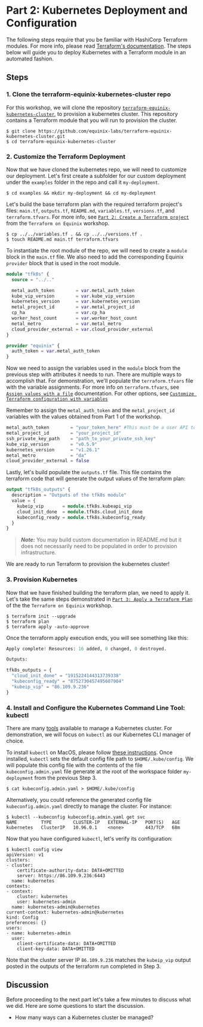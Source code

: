 <!-- See https://squidfunk.github.io/mkdocs-material/reference/ -->
# Part 2: Kubernetes Deployment and Configuration

The following steps require that you be familiar with HashiCorp Terraform modules. For more info, please read [Terraform's documentation](https://developer.hashicorp.com/terraform/tutorials/modules/module). The steps below will guide you to deploy Kubernetes with a Terraform module in an automated fashion.

## Steps

### 1. Clone the terraform-equinix-kubernetes-cluster repo

For this workshop, we will clone the repository [`terraform-equinix-kubernetes-cluster`](https://github.com/equinix-labs/terraform-equinix-kubernetes-cluster), to provision a kubernetes cluster. This repository contains a Terraform module that you will run to provision the cluster.

```shell
$ git clone https://github.com/equinix-labs/terraform-equinix-kubernetes-cluster.git
$ cd terraform-equinix-kubernetes-cluster
```

### 2. Customize the Terraform Deployment

Now that we have cloned the kubernetes repo, we will need to customize our deployment. Let's first create a subfolder for our custom deployment under the `examples` folder in the repo and call it `my-deployment`.

```shell
$ cd examples && mkdir my-deployment && cd my-deployment
```

Let's build the base terraform plan with the required terraform project's files: `main.tf`, `outputs.tf`, `README.md`, `variables.tf`, `versions.tf`, and `terraform.tfvars`. For more info, see [`Part 2: Create a Terraform project`](https://equinix-labs.github.io/terraform-on-equinix-workshop/parts/create-project/) from the `Terraform on Equinix` workshop.

```shell
$ cp ../../variables.tf . && cp ../../versions.tf .
$ touch README.md main.tf terraform.tfvars
```

To instantiate the root module of the repo, we will need to create a `module` block in the `main.tf` file. We also need to add the corresponding Equinix `provider` block that is used in the root module.

```terraform
module "tfk8s" {
  source = "../.."

  metal_auth_token        = var.metal_auth_token
  kube_vip_version        = var.kube_vip_version
  kubernetes_version      = var.kubernetes_version
  metal_project_id        = var.metal_project_id
  cp_ha                   = var.cp_ha
  worker_host_count       = var.worker_host_count
  metal_metro             = var.metal_metro
  cloud_provider_external = var.cloud_provider_external
}

provider "equinix" {
  auth_token = var.metal_auth_token
}
```

Now we need to assign the variables used in the `module` block from the previous step with attributes it needs to run. There are multiple ways to accomplish that. For demonstration, we'll populate the `terraform.tfvars` file with the variable assignments. For more info on `terraform.tfvars`, see [`Assign values with a file`](https://developer.hashicorp.com/terraform/tutorials/configuration-language/variables#assign-values-with-a-file) documentation. For other options, see [`Customize Terraform configuration with variables`](https://developer.hashicorp.com/terraform/tutorials/configuration-language/variables)

Remember to assign the `metal_auth_token` and the `metal_project_id` variables with the values obtained from Part 1 of the workshop.

```terraform
metal_auth_token        = "your_token_here" #This must be a user API token
metal_project_id        = "your_project_id"
ssh_private_key_path    = "path_to_your_private_ssh_key"
kube_vip_version        = "v0.5.9"
kubernetes_version      = "v1.26.1"
metal_metro             = "da"
cloud_provider_external = false
```

Lastly, let's build populate the `outputs.tf` file. This file contains the terraform code that will generate the output values of the terraform plan:

```terraform
output "tfk8s_outputs" {
  description = "Outputs of the tfk8s module"
  value = {
    kubeip_vip       = module.tfk8s.kubeapi_vip
    cloud_init_done  = module.tfk8s.cloud_init_done
    kubeconfig_ready = module.tfk8s.kubeconfig_ready
  }
}
```

> **_Note:_** You may build custom documentation in README.md but it does not necessarily need to be populated in order to provision infrastructure.

We are ready to run Terraform to provision the kubernetes cluster!

### 3. Provision Kubernetes

Now that we have finished building the terraform plan, we need to apply it. Let's take the same steps demonstrated in [`Part 3: Apply a Terraform Plan`](https://equinix-labs.github.io/terraform-on-equinix-workshop/parts/apply-plan/) of the the `Terraform on Equinix` workshop.

```shell
$ terraform init --upgrade
$ terraform plan
$ terraform apply -auto-approve
```

Once the terraform apply execution ends, you will see something like this:

```terraform
Apply complete! Resources: 16 added, 0 changed, 0 destroyed.

Outputs:

tfk8s_outputs = {
  "cloud_init_done" = "1915224144313739338"
  "kubeconfig_ready" = "8752730457495607904"
  "kubeip_vip" = "86.109.9.236"
}
```

### 4. Install and Configure the Kubernetes Command Line Tool: kubectl

There are many [tools](https://kubernetes.io/docs/tasks/tools/) available to manage a Kubernetes cluster. For demonstration, we will focus on `kubectl` as our Kubernetes CLI manager of choice.

To install `kubectl` on MacOS, please follow [these instructions](https://kubernetes.io/docs/tasks/tools/install-kubectl-macos/). Once installed, `kubectl` sets the default config file path to `$HOME/.kube/config`. We will populate this config file with the contents of the file `kubeconfig.admin.yaml` file generate at the root of the workspace folder `my-deployment` from the previous Step 3.

```shell
$ cat kubeconfig.admin.yaml > $HOME/.kube/config
```

Alternatively, you could reference the generated config file `kubeconfig.admin.yaml` directly to manage the cluster. For instance:

```shell
$ kubectl --kubeconfig kubeconfig.admin.yaml get svc
NAME         TYPE        CLUSTER-IP   EXTERNAL-IP   PORT(S)   AGE
kubernetes   ClusterIP   10.96.0.1    <none>        443/TCP   68m
```

Now that you have configured `kubectl`, let's verify its configuration:

```shell
$ kubectl config view
apiVersion: v1
clusters:
- cluster:
    certificate-authority-data: DATA+OMITTED
    server: https://86.109.9.236:6443
  name: kubernetes
contexts:
- context:
    cluster: kubernetes
    user: kubernetes-admin
  name: kubernetes-admin@kubernetes
current-context: kubernetes-admin@kubernetes
kind: Config
preferences: {}
users:
- name: kubernetes-admin
  user:
    client-certificate-data: DATA+OMITTED
    client-key-data: DATA+OMITTED
```

Note that the cluster server IP `86.109.9.236` matches the `kubeip_vip` output posted in the outputs of the terraform run completed in Step 3.

## Discussion

Before proceeding to the next part let's take a few minutes to discuss what we did. Here are some questions to start the discussion.

* How many ways can a Kubernetes cluster be managed?